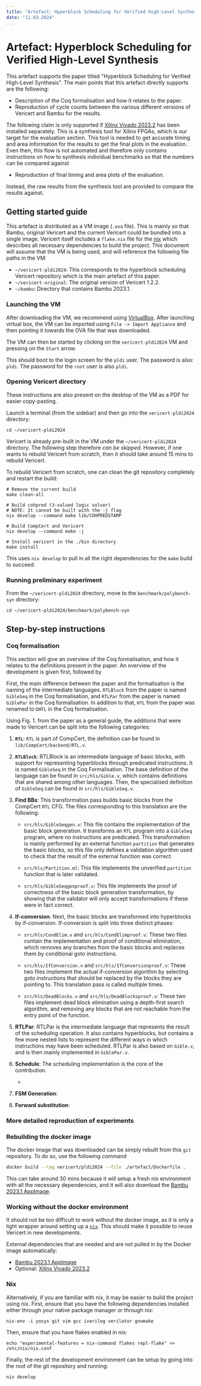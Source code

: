 ```yaml
---
title: "Artefact: Hyperblock Scheduling for Verified High-Level Synthesis"
date: "11.03.2024"
...
```


# Artefact: Hyperblock Scheduling for Verified High-Level Synthesis

This artefact supports the paper titled "Hyperblock Scheduling for Verified
High-Level Synthesis".  The main points that this artefact directly supports are
the following:

- Description of the Coq formalisation and how it relates to the paper.
- Reproduction of cycle counts between the various different versions of
  Vericert and Bambu for the results.

The following claim is only supported if [Xilinx Vivado
2023.2](https://www.xilinx.com/support/download.html) has been installed
separately.  This is a synthesis tool for Xilinx FPGAs, which is our target for
the evaluation section.  This tool is needed to get accurate timing and area
information for the results to get the final plots in the evaluation.  Even
then, this flow is not automated and therefore only contains instructions on how
to synthesis individual benchmarks so that the numbers can be compared against

- Reproduction of final timing and area plots of the evaluation.

Instead, the raw results from the synthesis tool are provided to compare the
results against.

## Getting started guide

This artefact is distributed as a VM image (`.ova` file).  This is mainly so
that Bambu, original Vericert and the current Vericert could be bundled into a
single image.  Vericert itself includes a `flake.nix` file for the
[nix](https://nixos.org/download) which describes all necessary dependencies to
build the project.  This document will assume that the VM is being used, and
will reference the following file paths in the VM:

- `~/vericert-pldi2024`: This corresponds to the hyperblock scheduling Vericert
  repository which is the main artefact of this paper.
- `~/vericert-original`: The original version of Vericert 1.2.2.
- `~/bambu`: Directory that contains Bambu 2023.1.

### Launching the VM

After downloading the VM, we recommend using
[VirtualBox](https://www.virtualbox.org/).  After launching virtual box, the VM
can be imported using `File -> Import Appliance` and then pointing it towards
the OVA file that was downloaded.

The VM can then be started by clicking on the `vericert-pldi2024` VM and
pressing on the `Start` arrow.

This should boot to the login screen for the `pldi` user.  The password is also:
`pldi`.  The password for the `root` user is also `pldi`.

### Opening Vericert directory

These instructions are also present on the desktop of the VM as a PDF for easier
copy-pasting.

Launch a terminal (from the sidebar) and then go into the `vericert-pldi2024`
directory:

```
cd ~/vericert-pldi2024
```

Vericert is already pre-built in the VM under the `~/vericert-pldi2024`
directory.  The following step therefore *can be skipped*.  However, if one
wants to rebuild Vericert from scratch, then it should take around 15 mins to
rebuild Vericert.

To rebuild Vericert from scratch, one can clean the git repository completely
and restart the build:

```
# Remove the current build
make clean-all

# Build cohpred (3-valued logic solver)
# NOTE: It cannot be built with the -j flag
nix develop --command make lib/COHPREDSTAMP

# Build CompCert and Vericert
nix develop --command make -j

# Install vericert in the ./bin directory
make install
```

This uses `nix develop` to pull in all the right dependencies for the `make`
build to succeed.

### Running preliminary experiment

From the `~/vericert-pldi2024` directory, move to the `benchmark/polybench-syn`
directory:

```
cd ~/vericert-pldi2024/benchmark/polybench-syn
```



## Step-by-step instructions

### Coq formalisation

This section will give an overview of the Coq formalisation, and how it relates
to the definitions present in the paper.  An overview of the development is
given first, followed by

First, the main difference between the paper and the formalisation is the naming
of the intermediate languages.  `RTLBlock` from the paper is named `GibleSeq` in
the Coq formalisation, and `RTLPar` from the paper is named `GiblePar` in the
Coq formalisation.  In addition to that, `HTL` from the paper was renamed to
`DHTL` in the Coq formalisation.

Using Fig. 1. from the paper as a general guide, the additions that were made to
Vericert can be split into the following categories:

1. **`RTL`**: `RTL` is part of CompCert, the definition can be found in
   `lib/CompCert/backend/RTL.v`.

2. **`RTLBlock`**: RTLBlock is an intermediate language of basic blocks, with
   support for representing hyperblocks through predicated instructions.  It is
   named `GibleSeq` in the Coq Formalisation.  The base definition of the
   language can be found in `src/hls/Gible.v`, which contains definitions that
   are shared among other languages.  Then, the specialised definition of
   `GibleSeq` can be found in `src/hls/GibleSeq.v`.

3. **Find BBs**: This transformation pass builds basic blocks from the CompCert
   `RTL` CFG.  The files corresponding to this translation are the following:

   + `src/hls/GibleSeqgen.v`: This file contains the implementation of the basic
     block generation.  It transforms an `RTL` program into a `GibleSeq`
     program, where no instructions are predicated.  This transformation is
     mainly performed by an external function `partition` that generates the
     basic blocks, so this file only defines a validation algorithm used to
     check that the result of the external function was correct.

   + `src/hls/Partition.ml`: This file implements the unverified `partition`
     function that is later validated.

   + `src/hls/GibleSeqgenproof.v`: This file implements the proof of correctness
     of the basic block generation transformation, by showing that the validator
     will only accept transformations if these were in fact correct.

4. **If-conversion**: Next, the basic blocks are transformed into hyperblocks by
   if-conversion.  If-conversion is split into three distinct phases:

   + `src/hls/CondElim.v` and `src/hls/CondElimproof.v`: These two files contain
     the implementation and proof of conditional elimination, which removes any
     branches from the basic blocks and replaces them by conditional goto
     instructions.

   + `src/hls/IfConversion.v` and `src/hls/IfConversionproof.v`: These two files
     implement the actual if-conversion algorithm by selecting goto instructions
     that should be replaced by the blocks they are pointing to.  This
     translation pass is called multiple times.

   + `src/hls/DeadBlocks.v` and `src/hls/DeadBlocksproof.v`: These two files
     implement dead block elimination using a depth-first search algorithm, and
     removing any blocks that are not reachable from the entry point of the
     function.

5. **RTLPar**: RTLPar is the intermediate language that represents the result of
   the scheduling operation.  It also contains hyperblocks, but contains a few
   more nested lists to represent the different ways in which instructions may
   have been scheduled.  RTLPar is also based on `Gible.v`, and is then mainly
   implemented in `GiblePar.v`.

6. **Schedule**: The scheduling implementation is the core of the contribution.

   +

7. **FSM Generation**:

8. **Forward substitution**:

### More detailed reproduction of experiments

### Rebuilding the docker image

The docker image that was downloaded can be simply rebuilt from this `git`
repository.  To do so, use the following command

```sh
docker build --tag vericert/pldi2024 --file ./artefact/Dockerfile .
```

This can take around 30 mins because it will setup a fresh nix environment with
all the necessary dependencies, and it will also download the [Bambu 2023.1
AppImage](https://release.bambuhls.eu/bambu-2023.1.AppImage).

### Working without the docker environment

It should not be too difficult to work without the docker image, as it is only a
light wrapper around setting up a [`nix`](https://nixos.org/download).  This
should make it possible to reuse Vericert in new developments.

External dependencies that are needed and are not pulled in by the Docker image
automatically:

- [Bambu 2023.1 AppImage](https://release.bambuhls.eu/bambu-2023.1.AppImage)
- Optional: [Xilinx Vivado 2023.2](https://www.xilinx.com/support/download.html)

### Nix

Alternatively, if you are familiar with nix, it may be easier to build the
project using nix.  First, ensure that you have the following dependencies
installed either through your native package manager or through nix:

```
nix-env -i yosys git vim gcc iverilog verilator gnumake
```

Then, ensure that you have flakes enabled in nix:

```
echo "experimental-features = nix-command flakes repl-flake" >> /etc/nix/nix.conf
```

Finally, the rest of the development environment can be setup by going into the
root of the git repository and running:

```
nix develop
```
